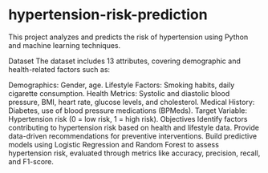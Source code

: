 # hypertension-risk-prediction
This project analyzes and predicts the risk of hypertension using Python and machine learning techniques.

Dataset
The dataset includes 13 attributes, covering demographic and health-related factors such as:

Demographics: Gender, age.
Lifestyle Factors: Smoking habits, daily cigarette consumption.
Health Metrics: Systolic and diastolic blood pressure, BMI, heart rate, glucose levels, and cholesterol.
Medical History: Diabetes, use of blood pressure medications (BPMeds).
Target Variable: Hypertension risk (0 = low risk, 1 = high risk).
Objectives
Identify factors contributing to hypertension risk based on health and lifestyle data.
Provide data-driven recommendations for preventive interventions.
Build predictive models using Logistic Regression and Random Forest to assess hypertension risk, evaluated through metrics like accuracy, precision, recall, and F1-score.
